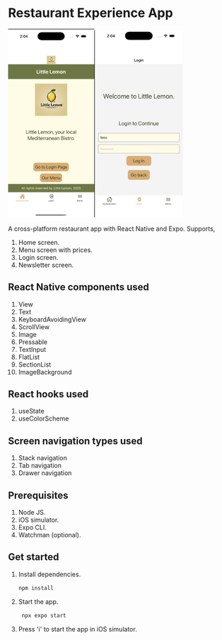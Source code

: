 # Restaurant Experience App
<img src="./samples/home.png" alt="Little Lemon Bistro" width="195"/><img src="./samples/login.png" alt="Little Lemon Bistro" width="200"/>

A cross-platform restaurant app with React Native and Expo. Supports,
1. Home screen.
2. Menu screen with prices.
3. Login screen.
4. Newsletter screen.

## React Native components used
1. View
2. Text
3. KeyboardAvoidingView
4. ScrollView
5. Image
6. Pressable
7. TextInput
8. FlatList
9. SectionList
10. ImageBackground

## React hooks used
1. useState
2. useColorScheme

## Screen navigation types used
1. Stack navigation
2. Tab navigation
3. Drawer navigation

## Prerequisites
1. Node JS.
2. iOS simulator.
3. Expo CLI.
4. Watchman (optional).

## Get started
1. Install dependencies.
   ```bash
   npm install
   ```
2. Start the app.
   ```bash
    npx expo start
   ```
3. Press 'i' to start the app in iOS simulator.
